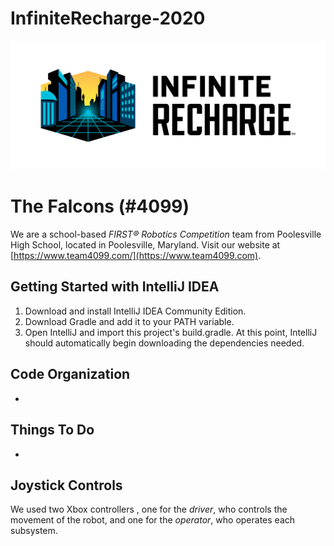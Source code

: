 # InfiniteRecharge-2020
![Infinite Recharge 2020](./assets/infiniterecharge_logo.png)

# The Falcons (#4099)
We are a school-based _FIRST&reg; Robotics Competition_ team from Poolesville High School, located in Poolesville, Maryland. Visit our website at [https://www.team4099.com/](https://www.team4099.com).

## Getting Started with IntelliJ IDEA
1. Download and install IntelliJ IDEA Community Edition.
2. Download Gradle and add it to your PATH variable.
3. Open IntelliJ and import this project's build.gradle. At this point, IntelliJ should automatically begin downloading the dependencies needed.

## Code Organization
* 


## Things To Do
* 

## Joystick Controls
We used two Xbox controllers , one for the *driver*, who controls the movement of the robot, and one for the *operator*, who operates each subsystem.
